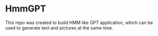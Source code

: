# HmmGPT
This repo was created to build HMM like GPT application, which can be used to generate text and pictures at the same time.
